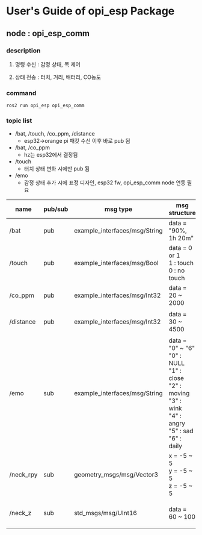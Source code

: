 # User's Guide of opi_esp Package

## node : opi_esp_comm

### description

1. 명령 수신 : 감정 상태, 목 제어

2. 상태 전송 : 터치, 거리, 배터리, CO농도

### command
```
ros2 run opi_esp opi_esp_comm
```

### topic list

- /bat, /touch, /co_ppm, /distance
    - esp32->orange pi 패킷 수신 이후 바로 pub 됨
- /bat, /co_ppm
    - hz는 esp32에서 결정됨
- /touch
    - 터치 상태 변화 시에만 pub 됨
- /emo
    - 감정 상태 추가 시에 표정 디자인, esp32 fw, opi_esp_comm node 연동 필요

| name          | pub/sub | msg type                               | msg structure             | hz | description |
|---------------|---------|----------------------------------------|---------------------------|----|---|
| /bat          | pub     | example_interfaces/msg/String          | data = "90%, 1h 20m"      | 1 | 배터리 잔량, 남은 시간 |
| /touch        | pub     | example_interfaces/msg/Bool            | data = 0 or 1 <br> 1 : touch <br> 0 : no touch | event | 터치 상태 |
| /co_ppm       | pub     | example_interfaces/msg/Int32           | data = 20 ~ 2000 | 1 | CO 농도(ppm) |
| /distance     | pub     | example_interfaces/msg/Int32           | data = 30 ~ 4500 | 10 | 초음파 센서 측정 거리(mm) | 
| /emo          | sub     | example_interfaces/msg/String          | data = "0" ~ "6" <br> "0" : NULL <br> "1" : close <br> "2" : moving <br> "3" : wink <br> "4" : angry <br> "5" : sad <br> "6" : daily | 15 | 감정 상태 |
| /neck_rpy     | sub     | geometry_msgs/msg/Vector3              | x = -5 ~ 5 <br> y = -5 ~ 5 <br> z = -5 ~ 5 | 미정 | 목 플랫폼 r,p,y  회전 각도 |
| /neck_z       | sub     | std_msgs/msg/UInt16                    | data = 60 ~ 100 | 미정 | 목 플랫폼 z 위아래(직선) 움직임 |